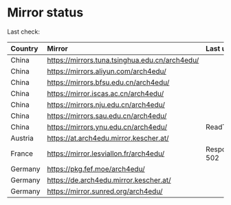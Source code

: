 <script src="./time.js"></script>
# Mirror status
Last check: <script type="text/javascript">localize(1697653414.764043);</script>

|Country|Mirror|Last update|
|:------|:-----|:----------|
|China|https://mirrors.tuna.tsinghua.edu.cn/arch4edu/|<script type="text/javascript">localize(1697610764);</script>|
|China|https://mirrors.aliyun.com/arch4edu/|<script type="text/javascript">localize(1697610764);</script>|
|China|https://mirrors.bfsu.edu.cn/arch4edu/|<script type="text/javascript">localize(1697481218);</script>|
|China|https://mirror.iscas.ac.cn/arch4edu/|<script type="text/javascript">localize(1697610764);</script>|
|China|https://mirrors.nju.edu.cn/arch4edu/|<script type="text/javascript">localize(1697567745);</script>|
|China|https://mirrors.sau.edu.cn/arch4edu/|<script type="text/javascript">localize(1697610764);</script>|
|China|https://mirrors.ynu.edu.cn/arch4edu/|ReadTimeout|
|Austria|https://at.arch4edu.mirror.kescher.at/|<script type="text/javascript">localize(1697610764);</script>|
|France|https://mirror.lesviallon.fr/arch4edu/|Response 502|
|Germany|https://pkg.fef.moe/arch4edu/|<script type="text/javascript">localize(1697610764);</script>|
|Germany|https://de.arch4edu.mirror.kescher.at/|<script type="text/javascript">localize(1697610764);</script>|
|Germany|https://mirror.sunred.org/arch4edu/|<script type="text/javascript">localize(1697610764);</script>|

<script src="./tablefilter/tablefilter.js"></script>
<script src="./table.js"></script>